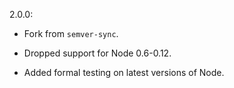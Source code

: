 2.0.0:

 - Fork from `semver-sync`.

 - Dropped support for Node 0.6-0.12.

 - Added formal testing on latest versions of Node.
